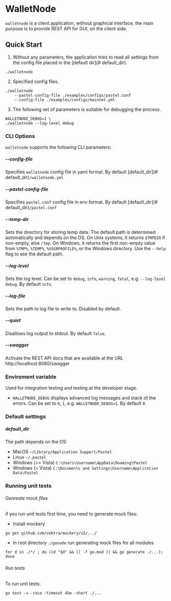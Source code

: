 # WalletNode

`walletnode` is a client application, without graphical interface, the main purpose is to provide REST API for GUI, on the client side.


## Quick Start

1. Without any parameters, the application tries to read all settings from the config file placed in the [default dir](# default_dir).

``` shell
./walletnode
```

2. Specified config files.

``` shell
./walletnode
    --pastel-config-file ./examples/configs/pastel.conf
    --config-file ./examples/configs/mainnet.yml
```

3. The following set of parameters is suitable for debugging the process.

``` shell
WALLETNODE_DEBUG=1 \
./walletnode --log-level debug
```


### CLI Options

`walletnode` supports the following CLI parameters:

##### --config-file

Specifies `walletnode` config file in yaml format. By default [default_dir](# default_dir)`/walletnode.yml`

##### --pastel-config-file

Specifies `pastel.conf` config file in env format. By default [default_dir](# default_dir)`/pastel.conf`

##### --temp-dir

Sets the directory for storing temp data. The default path is determined automatically and depends on the OS. On Unix systems, it returns `$TMPDIR` if non-empty, else `/tmp`. On Windows, it returns the first non-empty value from `%TMP%`, `%TEMP%`, `%USERPROFILE%`, or the Windows directory. Use the `--help` flag to see the default path.

##### --log-level

Sets the log level. Can be set to `debug`, `info`, `warning`, `fatal`, e.g. `--log-level debug`. By default `info`.

##### --log-file

Sets the path to log file to write to. Disabled by default.

##### --quiet

Disallows log output to stdout. By default `false`.

##### --swagger

Activate the REST API docs that are available at the URL http://localhost:8080/swagger


### Enviroment variable

Used for integration testing and testing at the developer stage.

* `WALLETNODE_DEBUG` displays advanced log messages and stack of the errors. Can be set to `0`, `1`, e.g. `WALLETNODE_DEBUG=1`. By default `0`.

### Default settings

##### default_dir

The path depends on the OS:

* MacOS `~/Library/Application Support/Pastel`
* Linux `~/.pastel`
* Windows (>= Vista) `C:\Users\Username\AppData\Roaming\Pastel`
* Windows (< Vista) `C:\Documents and Settings\Username\Application Data\Pastel`


### Running unit tests

###### Genreate mock files

if you run unit tests first time, you need to generate mock files:

* Install mockery

``` shell
go get github.com/vektra/mockery/v2/.../
```

* In root directory `./gonode` run generating mock files for all modules

``` shell
for d in ./*/ ; do (cd "$d" && [[ -f go.mod ]] && go generate ./...); done
```

###### Run tests

To run unit tests:

``` shell
go test -v -race -timeout 45m -short ./...
```
